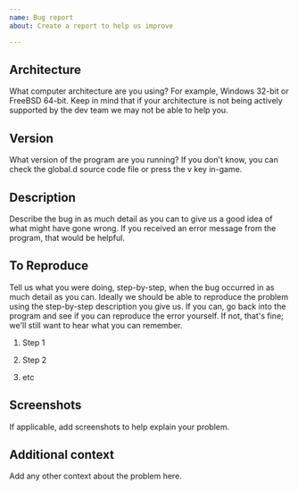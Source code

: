 ```yaml
---
name: Bug report
about: Create a report to help us improve

---
```


## Architecture
What computer architecture are you using? For example, Windows 32-bit or
FreeBSD 64-bit. Keep in mind that if your architecture is not being actively
supported by the dev team we may not be able to help you.

## Version

What version of the program are you running? If you don't know, you can check
the global.d source code file or press the v key in-game.

## Description

Describe the bug in as much detail as you can to give us a good idea of what
might have gone wrong. If you received an error message from the program, that
would be helpful.

## To Reproduce
Tell us what you were doing, step-by-step, when the bug occurred in as much
detail as you can.  Ideally we should be able to reproduce the problem using
the step-by-step description you give us.  If you can, go back into the
program and see if you can reproduce the error yourself.  If not, that's fine;
we'll still want to hear what you can remember.

1. Step 1

2. Step 2

3. etc

## Screenshots

If applicable, add screenshots to help explain your problem.

## Additional context

Add any other context about the problem here.
